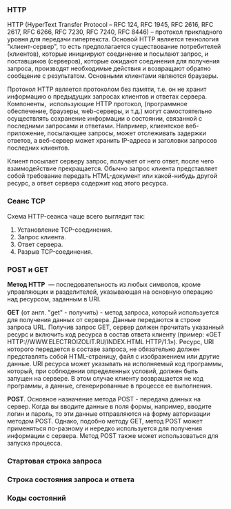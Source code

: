 ### HTTP
HTTP (HyperText Transfer Protocol – RFC 124, RFC 1945, RFC 2616, RFC 2617, RFC 6266, RFC 7230, RFC 7240, RFC 8446) – протокол прикладного уровня для передачи гипертекста. Основой HTTP является технология "клиент-сервер", то есть предполагается существование потребителей (клиентов), которые инициируют соединение и посылают запрос, и поставщиков (серверов), которые ожидают соединения для получения запроса, производят необходимые действия и возвращают обратно сообщение с результатом. Основными клиентами являются браузеры.

Протокол HTTP является протоколом без памяти, т.е. он не хранит информацию о предыдущих запросах клиентов и ответах сервера. Компоненты,  использующие HTTP протокол, (программное обеспечение, браузеры, web-серверы, и т.д.) могут самостоятельно осуществлять сохранение информации о состоянии, связанной с последними запросами и ответами. Например, клиентское веб-приложение, посылающее запросы, может отслеживать задержки ответов, а веб-сервер может хранить IP-адреса и заголовки запросов последних клиентов.

Клиент посылает серверу запрос, получает от него ответ, после чего взаимодействие прекращается. Обычно запрос клиента представляет собой требование передать HTML-документ или какой-нибудь другой ресурс, а ответ сервера содержит код этого ресурса.

### Сеанс TCP
Схема HTTP-сеанса чаще всего выглядит так:
1. Установление TCP-соединения.
2. Запрос клиента.
3. Ответ сервера.
4. Разрыв TCP-соединения.

### POST и GET
**Метод HTTP**  — последовательность из любых символов, кроме управляющих и разделителей, указывающая на основную операцию над ресурсом, заданным в URI.

**GET** (от англ. "get" - получить) - метод запроса, который используется для получения данных от сервера. Данные передаются в строке запроса URL.
Получив запрос GET, сервер должен прочитать указанный ресурс и включить код ресурса в состав ответа клиенту (пример: «GET HTTP://WWW.ELECTROIZOLIT.RU/INDEX.HTML HTTP/1.1»). Ресурс, URI которого передается в составе запроса, не обязательно должен представлять собой HTML-страницу, файл с изображением или другие данные. URI ресурса может указывать на исполняемый код программы, который, при соблюдении определенных условий, должен быть запущен на сервере. В этом случае клиенту возвращается не код программы, а данные, сгенерированные в процессе ее выполнения.

**POST**. Основное назначение метода POST - передача данных на сервер. Когда вы вводите данные в поля формы, например, вводите логин и пароль, то эти данные отправляются на форму авторизации методом POST. Однако, подобно методу GET, метод POST может применяться по-разному и нередко используется для получения информации с сервера. Метод POST также может использоваться для запуска процесса.

### Стартовая строка запроса


### Строка состояния запроса и ответа

### Коды состояний
